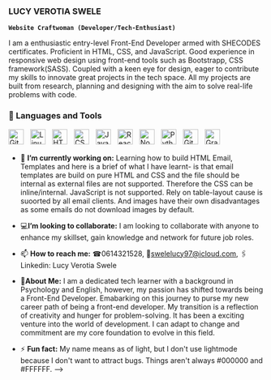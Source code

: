### LUCY VEROTIA SWELE

  **`Website Craftwoman (Developer/Tech-Enthusiast)`**
  
I am a enthusiastic entry-level Front-End Developer armed with SHECODES certificates. Proficient in HTML, CSS, and JavaScript. Good experience in responsive web design using front-end tools such as Bootstrapp, CSS framework(SASS). Coupled with a keen eye for design, eager to contribute my skills to innovate great
projects in the tech space. All my projects are built from research, planning and designing with the aim to solve real-life problems with code.

### 🧰 Languages and Tools

<img align="left" alt="Git" width="30px" style="padding-right:10px;" src="https://cdn.jsdelivr.net/gh/devicons/devicon/icons/git/git-original.svg" />
<img align="left" alt="Linux" width="30px" style="padding-right:10px;" src="https://cdn.jsdelivr.net/gh/devicons/devicon/icons/linux/linux-original.svg" />
<img align="left" alt="HTML" width="30px" style="padding-right:10px;" src="https://cdn.jsdelivr.net/gh/devicons/devicon/icons/html5/html5-plain.svg" />
<img align="left" alt="CSS" width="30px" style="padding-right:10px;" src="https://cdn.jsdelivr.net/gh/devicons/devicon/icons/css3/css3-plain.svg" />
<img align="left" alt="JavaScript" width="30px" style="padding-right:10px;" src="https://cdn.jsdelivr.net/gh/devicons/devicon/icons/javascript/javascript-plain.svg" />
<img align="left" alt="React" width="30px" style="padding-right:10px;" src="https://cdn.jsdelivr.net/gh/devicons/devicon/icons/react/react-original.svg" />
<img align="left" alt="NodeJS" width="30px" style="padding-right:10px;" src="https://cdn.jsdelivr.net/gh/devicons/devicon/icons/nodejs/nodejs-original.svg" />
<img align="left" alt="Python" width="30px" style="padding-right:10px;" src="https://cdn.jsdelivr.net/gh/devicons/devicon/icons/bootstrap/bootstrap-original.svg" />
<img align="left" alt="GitHub" width="30px" style="padding-right:10px;" src="https://cdn.jsdelivr.net/gh/devicons/devicon/icons/github/github-original.svg" />
<img align="left" alt="Gradle" width="30px" style="padding-right:10px;" src="https://cdn.jsdelivr.net/gh/devicons/devicon/icons/sass/sass-original.svg" />
 <br />
<br />


- 🔭 <strong>I’m currently working on:</strong>
  Learning how to build HTML Email, Templates and here is a brief of what I have learnt- is that email templates are build on pure HTML and CSS and the file should be internal as external files are not supported. Therefore the CSS can be inline/internal. JavaScript is not supported. Rely on table-layout cause is suoorted by all email clients. And images have their own disadvantages as some emails do not download images by default.
  
-  💻<strong>I’m looking to collaborate:</strong>
  I am looking to collaborate with anyone to enhance my skillset, gain knowledge and network for future job roles.
- 📫 <strong>How to reach me:</strong>
☎0614321528, 📩swelelucy97@icloud.com, 🖇Linkedin: Lucy Verotia Swele
-  💬<strong>About Me:</strong>
I am a dedicated tech learner with a background in Psychology and English, however, my passion has shifted towards being a Front-End Developer. Emabarking on this journey to purse my new career path of being a front-end developer. My transition is a reflection of creativity and hunger for problem-solving. It has been a exciting venture into the world of development. I can adapt to change and commitment are my core foundation to evolve in this field.
- ⚡ <strong>Fun fact:</strong>
My name means as of light, but I don't use lightmode because I don't want to attract bugs. Things aren't always #000000 and #FFFFFF.
-->
